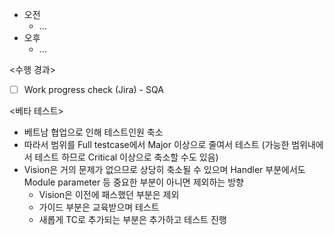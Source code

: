 - 오전
	- ...
- 오후
	- ...

<수행 경과>
- [ ] Work progress check (Jira) - SQA

<베타 테스트>
- 베트남 협업으로 인해 테스트인원 축소
- 따라서 범위를 Full testcase에서 Major 이상으로 줄여서 테스트 (가능한 범위내에서 테스트 하므로 Critical 이상으로 축소할 수도 있음)
- Vision은 거의 문제가 없으므로 상당히 축소될 수 있으며 Handler 부분에서도 Module parameter 등 중요한 부분이 아니면 제외하는 방향
	- Vision은 이전에 패스했던 부분은 제외
	- 가이드 부분은 교육받으며 테스트
	- 새롭게 TC로 추가되는 부분은 추가하고 테스트 진행